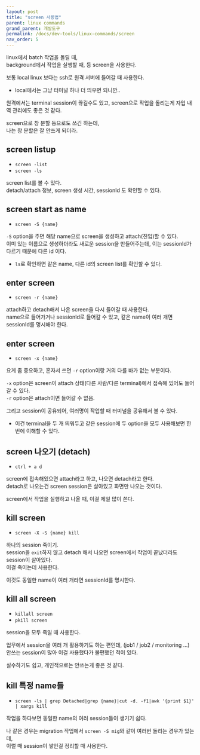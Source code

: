 ```yaml
---
layout: post
title: "screen 사용법"
parent: linux commands
grand_parent: 개발도구
permalink: /docs/dev-tools/linux-commands/screen
nav_order: 5
---
```


linux에서 batch 작업을 돌릴 때,  
background에서 작업을 실행할 때, 등 screen을 사용한다.  

보통 local linux 보다는 ssh로 원격 서버에 들어갈 때 사용한다.  
- local에서는 그냥 터미널 하나 더 띄우면 되니깐.. 

원격에서는 terminal session이 끊길수도 있고, screen으로 작업을 돌리는게 자업 내역 관리에도 좋은 것 같다.  

screen으로 창 분할 등으로도 쓰긴 하는데,  
나는 창 분할은 잘 안쓰게 되더라.

## screen listup
- `screen -list`  
- `screen -ls`  

screen list를 볼 수 있다.  
detach/attach 정보, screen 생성 시간, sessionId 도 확인할 수 있다.

## screen start as name
- `screen -S {name}`

`-S` option을 주면 해당 name으로 screen을 생성하고 attach(진입)할 수 있다.  
이미 있는 이름으로 생성하더라도 새로운 session을 만들어주는데, 이는 sessionId가 다르기 때문에 다른 id 이다.  
- `ls`로 확인하면 같은 name, 다른 id의 screen list를 확인할 수 있다.

## enter screen
- `screen -r {name}`

attach하고 detach해서 나온 screen을 다시 들어갈 때 사용한다.  
name으로 들어가거나 sessionId로 들어갈 수 있고, 같은 name이 여러 개면 sessionId를 명시해야 한다.

## enter screen
- `screen -x {name}`

요게 좀 중요하고, 혼자서 쓰면 `-r` option이랑 거의 다를 바가 없는 부분이다.  

`-x` option은 screen이 attach 상태(다른 사람/다른 terminal)에서 접속해 있어도 들어갈 수 있다.  
`-r` option은 attach이면 들어갈 수 없음.  

그리고 session이 공유되어, 여러명이 작업할 때 터미널을 공유해서 볼 수 있다.
- 이건 terminal을 두 개 띄워두고 같은 session에 두 option을 모두 사용해보면 한 번에 이해할 수 있다.

## screen 나오기 (detach)
- `ctrl + a d`

screen에 접속해있으면 attach라고 하고, 나오면 detach라고 한다.  
detach로 나오는건 screen session은 살아있고 화면만 나오는 것이다.  

screen에서 작업을 실행하고 나올 때, 이걸 제일 많이 쓴다.  

## kill screen
- `screen -X -S {name} kill`

하나의 session 죽이기.  
session을 `exit`하지 않고 detach 해서 나오면 screen에서 작업이 끝났더라도 session이 살아있다.  
이걸 죽이는데 사용한다.  

이것도 동일한 name이 여러 개라면 sessionId를 명시한다.

## kill all screen
- `killall screen`
- `pkill screen`

session을 모두 죽일 때 사용한다.  

업무에서 session을 여러 개 활용하기도 하는 편인데, (job1 / job2 / monitoring ...)  
안쓰는 session이 많아 이걸 사용했다가 불편했던 적이 있다.  

실수하기도 쉽고, 개인적으로는 안쓰는게 좋은 것 같다.

## kill 특정 name들

- `screen -ls | grep Detached|grep {name}|cut -d. -f1|awk '{print $1}' | xargs kill`

작업을 하다보면 동일한 name의 여러 session들이 생기기 쉽다.  

나 같은 경우는 migration 작업에서 `screen -S mig`와 같이 여러번 돌리는 경우가 있는데,  
이럴 때 session이 쌓인걸 정리할 때 사용한다.  

